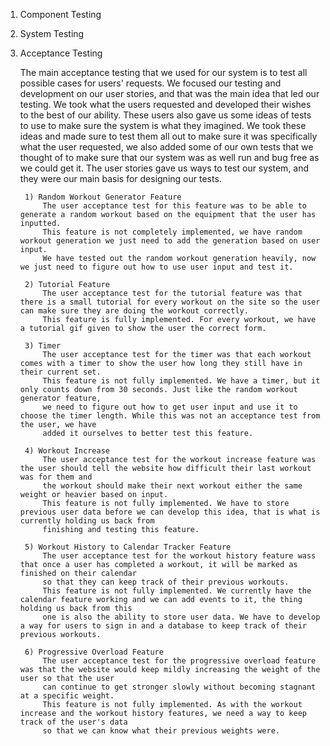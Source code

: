 1. Component Testing 
	
	
2. System Testing


3. Acceptance Testing 

	The main acceptance testing that we used for our system is to test all possible cases for users' requests. We focused our testing and development on our user stories, and that was the main idea that led our testing. 
	We took what the users requested and developed their wishes to the best of our ability. These users also gave us some ideas of tests to use to make sure the system is what they imagined. We took these ideas and made 
	sure to test them all out to make sure it was specifically what the user requested, we also added some of our own tests that we thought of to make sure that our system was as well run and bug free as we could get it.
	The user stories gave us ways to test our system, and they were our main basis for designing our tests. 
	
		1) Random Workout Generator Feature 
			The user acceptance test for this feature was to be able to generate a random workout based on the equipment that the user has inputted. 
			This feature is not completely implemented, we have random workout generation we just need to add the generation based on user input. 
			We have tested out the random workout generation heavily, now we just need to figure out how to use user input and test it.
		
		2) Tutorial Feature	
			The user acceptance test for the tutorial feature was that there is a small tutorial for every workout on the site so the user can make sure they are doing the workout correctly. 
			This feature is fully implemented. For every workout, we have a tutorial gif given to show the user the correct form. 
		
		3) Timer
			The user acceptance test for the timer was that each workout comes with a timer to show the user how long they still have in their current set. 
			This feature is not fully implemented. We have a timer, but it only counts down from 30 seconds. Just like the random workout generator feature, 
			we need to figure out how to get user input and use it to choose the timer length. While this was not an acceptance test from the user, we have 
			added it ourselves to better test this feature. 
		
		4) Workout Increase 
			The user acceptance test for the workout increase feature was the user should tell the website how difficult their last workout was for them and 
			the workout should make their next workout either the same weight or heavier based on input. 
			This feature is not fully implemented. We have to store previous user data before we can develop this idea, that is what is currently holding us back from 
			finishing and testing this feature. 
		
		5) Workout History to Calendar Tracker Feature 
			The user acceptance test for the workout history feature wass that once a user has completed a workout, it will be marked as finished on their calendar
			so that they can keep track of their previous workouts. 
			This feature is not fully implemented. We currently have the calendar feature working and we can add events to it, the thing holding us back from this 
			one is also the ability to store user data. We have to develop a way for users to sign in and a database to keep track of their previous workouts. 
			
		6) Progressive Overload Feature 
			The user acceptance test for the progressive overload feature was that the website would keep mildly increasing the weight of the user so that the user 
			can continue to get stronger slowly without becoming stagnant at a specific weight. 
			This feature is not fully implemented. As with the workout increase and the workout history features, we need a way to keep track of the user's data 
			so that we can know what their previous weights were. 